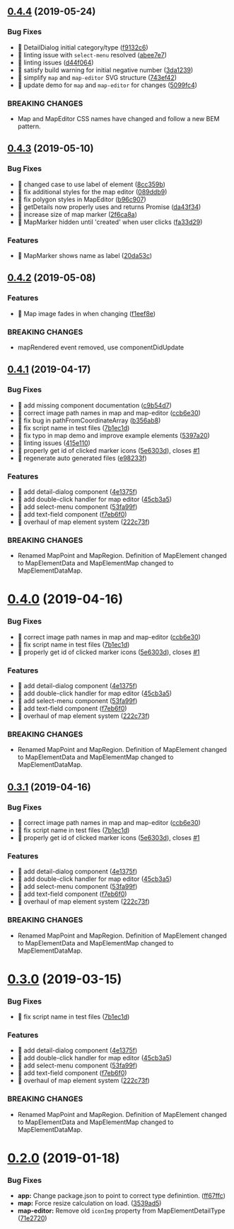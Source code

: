 ## [0.4.4](https://github.com/ryersonlibrary/web-components/compare/v0.4.3...v0.4.4) (2019-05-24)


### Bug Fixes

* 🐛 DetailDialog initial category/type ([f9132c6](https://github.com/ryersonlibrary/web-components/commit/f9132c6))
* 🐛 linting issue with `select-menu` resolved ([abee7e7](https://github.com/ryersonlibrary/web-components/commit/abee7e7))
* 🐛 linting issues ([d44f064](https://github.com/ryersonlibrary/web-components/commit/d44f064))
* 🐛 satisfy build warning for initial negative number ([3da1239](https://github.com/ryersonlibrary/web-components/commit/3da1239))
* 🐛 simplify `map` and `map-editor` SVG structure ([743ef42](https://github.com/ryersonlibrary/web-components/commit/743ef42))
* 🐛 update demo for `map` and `map-editor` for changes ([5099fc4](https://github.com/ryersonlibrary/web-components/commit/5099fc4))


### BREAKING CHANGES

* Map and MapEditor CSS names have changed and follow a new BEM pattern.



## [0.4.3](https://github.com/ryersonlibrary/web-components/compare/v0.4.2...v0.4.3) (2019-05-10)


### Bug Fixes

* 🐛 changed case to use label of element ([8cc359b](https://github.com/ryersonlibrary/web-components/commit/8cc359b))
* 🐛 fix additional styles for the map editor ([089ddb9](https://github.com/ryersonlibrary/web-components/commit/089ddb9))
* 🐛 fix polygon styles in MapEditor ([b96c907](https://github.com/ryersonlibrary/web-components/commit/b96c907))
* 🐛 getDetails now properly uses and returns Promise ([da43f34](https://github.com/ryersonlibrary/web-components/commit/da43f34))
* 🐛 increase size of map marker ([2f6ca8a](https://github.com/ryersonlibrary/web-components/commit/2f6ca8a))
* 🐛 MapMarker hidden until 'created' when user clicks ([fa33d29](https://github.com/ryersonlibrary/web-components/commit/fa33d29))


### Features

* 🎸 MapMarker shows name as label ([20da53c](https://github.com/ryersonlibrary/web-components/commit/20da53c))



## [0.4.2](https://github.com/ryersonlibrary/web-components/compare/v0.4.1...v0.4.2) (2019-05-08)


### Features

* 🎸 Map image fades in when changing ([f1eef8e](https://github.com/ryersonlibrary/web-components/commit/f1eef8e))


### BREAKING CHANGES

* mapRendered event removed, use componentDidUpdate



## [0.4.1](https://github.com/ryersonlibrary/web-components/compare/v0.2.0...v0.4.1) (2019-04-17)


### Bug Fixes

* 🐛 add missing component documentation ([c9b54d7](https://github.com/ryersonlibrary/web-components/commit/c9b54d7))
* 🐛 correct image path names in map and map-editor ([ccb6e30](https://github.com/ryersonlibrary/web-components/commit/ccb6e30))
* 🐛 fix bug in pathFromCoordinateArray ([b356ab8](https://github.com/ryersonlibrary/web-components/commit/b356ab8))
* 🐛 fix script name in test files ([7b1ec1d](https://github.com/ryersonlibrary/web-components/commit/7b1ec1d))
* 🐛 fix typo in map demo and improve example elements ([5397a20](https://github.com/ryersonlibrary/web-components/commit/5397a20))
* 🐛 linting issues ([415e110](https://github.com/ryersonlibrary/web-components/commit/415e110))
* 🐛 properly get id of clicked marker icons ([5e6303d](https://github.com/ryersonlibrary/web-components/commit/5e6303d)), closes [#1](https://github.com/ryersonlibrary/web-components/issues/1)
* 🐛 regenerate auto generated files ([e98233f](https://github.com/ryersonlibrary/web-components/commit/e98233f))


### Features

* 🎸 add detail-dialog component ([4e1375f](https://github.com/ryersonlibrary/web-components/commit/4e1375f))
* 🎸 add double-click handler for map editor ([45cb3a5](https://github.com/ryersonlibrary/web-components/commit/45cb3a5))
* 🎸 add select-menu component ([53fa99f](https://github.com/ryersonlibrary/web-components/commit/53fa99f))
* 🎸 add text-field component ([f7eb6f0](https://github.com/ryersonlibrary/web-components/commit/f7eb6f0))
* 🎸 overhaul of map element system ([222c73f](https://github.com/ryersonlibrary/web-components/commit/222c73f))


### BREAKING CHANGES

* Renamed MapPoint and MapRegion.  Definition of MapElement changed to
MapElementData and MapElementMap changed to MapElementDataMap.



# [0.4.0](https://github.com/ryersonlibrary/web-components/compare/v0.2.0...v0.4.0) (2019-04-16)


### Bug Fixes

* 🐛 correct image path names in map and map-editor ([ccb6e30](https://github.com/ryersonlibrary/web-components/commit/ccb6e30))
* 🐛 fix script name in test files ([7b1ec1d](https://github.com/ryersonlibrary/web-components/commit/7b1ec1d))
* 🐛 properly get id of clicked marker icons ([5e6303d](https://github.com/ryersonlibrary/web-components/commit/5e6303d)), closes [#1](https://github.com/ryersonlibrary/web-components/issues/1)


### Features

* 🎸 add detail-dialog component ([4e1375f](https://github.com/ryersonlibrary/web-components/commit/4e1375f))
* 🎸 add double-click handler for map editor ([45cb3a5](https://github.com/ryersonlibrary/web-components/commit/45cb3a5))
* 🎸 add select-menu component ([53fa99f](https://github.com/ryersonlibrary/web-components/commit/53fa99f))
* 🎸 add text-field component ([f7eb6f0](https://github.com/ryersonlibrary/web-components/commit/f7eb6f0))
* 🎸 overhaul of map element system ([222c73f](https://github.com/ryersonlibrary/web-components/commit/222c73f))


### BREAKING CHANGES

* Renamed MapPoint and MapRegion.  Definition of MapElement changed to
MapElementData and MapElementMap changed to MapElementDataMap.



## [0.3.1](https://github.com/ryersonlibrary/web-components/compare/v0.2.0...v0.3.1) (2019-04-16)


### Bug Fixes

* 🐛 correct image path names in map and map-editor ([ccb6e30](https://github.com/ryersonlibrary/web-components/commit/ccb6e30))
* 🐛 fix script name in test files ([7b1ec1d](https://github.com/ryersonlibrary/web-components/commit/7b1ec1d))
* 🐛 properly get id of clicked marker icons ([5e6303d](https://github.com/ryersonlibrary/web-components/commit/5e6303d)), closes [#1](https://github.com/ryersonlibrary/web-components/issues/1)


### Features

* 🎸 add detail-dialog component ([4e1375f](https://github.com/ryersonlibrary/web-components/commit/4e1375f))
* 🎸 add double-click handler for map editor ([45cb3a5](https://github.com/ryersonlibrary/web-components/commit/45cb3a5))
* 🎸 add select-menu component ([53fa99f](https://github.com/ryersonlibrary/web-components/commit/53fa99f))
* 🎸 add text-field component ([f7eb6f0](https://github.com/ryersonlibrary/web-components/commit/f7eb6f0))
* 🎸 overhaul of map element system ([222c73f](https://github.com/ryersonlibrary/web-components/commit/222c73f))


### BREAKING CHANGES

* Renamed MapPoint and MapRegion.  Definition of MapElement changed to
MapElementData and MapElementMap changed to MapElementDataMap.



# [0.3.0](https://github.com/ryersonlibrary/web-components/compare/v0.2.0...v0.3.0) (2019-03-15)


### Bug Fixes

* 🐛 fix script name in test files ([7b1ec1d](https://github.com/ryersonlibrary/web-components/commit/7b1ec1d))


### Features

* 🎸 add detail-dialog component ([4e1375f](https://github.com/ryersonlibrary/web-components/commit/4e1375f))
* 🎸 add double-click handler for map editor ([45cb3a5](https://github.com/ryersonlibrary/web-components/commit/45cb3a5))
* 🎸 add select-menu component ([53fa99f](https://github.com/ryersonlibrary/web-components/commit/53fa99f))
* 🎸 add text-field component ([f7eb6f0](https://github.com/ryersonlibrary/web-components/commit/f7eb6f0))
* 🎸 overhaul of map element system ([222c73f](https://github.com/ryersonlibrary/web-components/commit/222c73f))


### BREAKING CHANGES

* Renamed MapPoint and MapRegion.  Definition of MapElement changed to
MapElementData and MapElementMap changed to MapElementDataMap.



# [0.2.0](https://github.com/ryersonlibrary/web-components/compare/v0.1.1-1...v0.2.0) (2019-01-18)


### Bug Fixes

* **app:** Change package.json to point to correct type definintion. ([ff67ffc](https://github.com/ryersonlibrary/web-components/commit/ff67ffc))
* **map:** Force resize calculation on load. ([3539ad5](https://github.com/ryersonlibrary/web-components/commit/3539ad5))
* **map-editor:** Remove old `iconImg` property from MapElementDetailType ([71e2720](https://github.com/ryersonlibrary/web-components/commit/71e2720))



